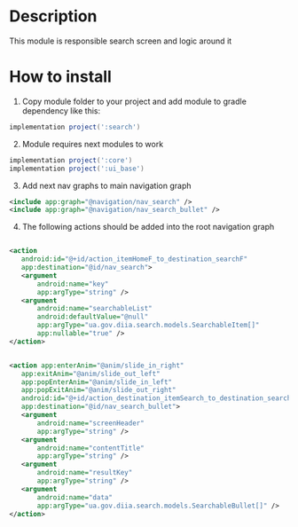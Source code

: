 # Description

This module is responsible search screen and logic around it

# How to install

1. Copy module folder to your project and add module to gradle dependency like
   this:

```groovy
implementation project(':search')
```

2. Module requires next modules to work

```groovy
implementation project(':core')
implementation project(':ui_base')
```

3. Add next nav graphs to main navigation graph

```xml
<include app:graph="@navigation/nav_search" />
<include app:graph="@navigation/nav_search_bullet" />
```

4. The following actions should be added into the root navigation graph

 ```xml

<action 
    android:id="@+id/action_itemHomeF_to_destination_searchF"
    app:destination="@id/nav_search">
    <argument 
        android:name="key" 
        app:argType="string" />
    <argument 
        android:name="searchableList" 
        android:defaultValue="@null"
        app:argType="ua.gov.diia.search.models.SearchableItem[]"
        app:nullable="true" />
</action>
```

 ```xml

<action app:enterAnim="@anim/slide_in_right" 
    app:exitAnim="@anim/slide_out_left"
    app:popEnterAnim="@anim/slide_in_left"
    app:popExitAnim="@anim/slide_out_right"
    android:id="@+id/action_destination_itemSearch_to_destination_searchBulletF"
    app:destination="@id/nav_search_bullet">
    <argument 
        android:name="screenHeader" 
        app:argType="string" />
    <argument 
        android:name="contentTitle" 
        app:argType="string" />
    <argument 
        android:name="resultKey" 
        app:argType="string" />
    <argument 
        android:name="data"
        app:argType="ua.gov.diia.search.models.SearchableBullet[]" />
</action>
```
